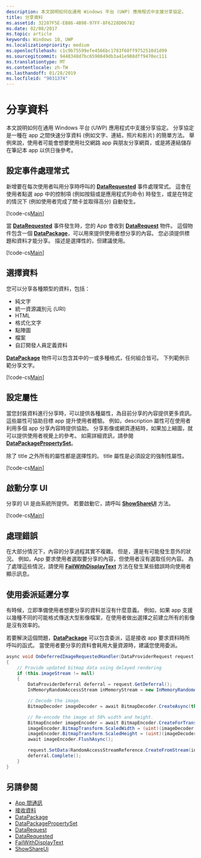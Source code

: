 ```yaml
---
description: 本文說明如何在通用 Windows 平台 (UWP) 應用程式中支援分享協定。
title: 分享資料
ms.assetid: 32287F5E-EB86-4B98-97FF-8F6228D06782
ms.date: 02/08/2017
ms.topic: article
keywords: Windows 10, UWP
ms.localizationpriority: medium
ms.openlocfilehash: c1c9b75599efe4566bc1783f68ff9752510d1d99
ms.sourcegitcommit: 9448348d7bc6590849db3a41e988dff9470ec111
ms.translationtype: MT
ms.contentlocale: zh-TW
ms.lasthandoff: 01/28/2019
ms.locfileid: "9031374"
---
```

# <a name="share-data"></a>分享資料


本文說明如何在通用 Windows 平台 (UWP) 應用程式中支援分享協定。 分享協定是一種在 app 之間快速分享資料 (例如文字、連結，照片和影片) 的簡單方法。 舉例來說，使用者可能會想要使用社交網路 app 與朋友分享網頁，或是將連結儲存在筆記本 app 以供日後參考。

## <a name="set-up-an-event-handler"></a>設定事件處理常式

新增要在每次使用者叫用分享時呼叫的 [**DataRequested**](https://msdn.microsoft.com/library/windows/apps/Windows.ApplicationModel.DataTransfer.DataTransferManager.DataRequested) 事件處理常式。 這會在使用者點選 app 中的控制項 (例如按鈕或是應用程式列命令) 時發生，或是在特定的情況下 (例如使用者完成了關卡並取得高分) 自動發生。

[!code-cs[Main](./code/share_data/cs/MainPage.xaml.cs#SnippetPrepareToShare)]

當 [**DataRequested**](https://msdn.microsoft.com/library/windows/apps/Windows.ApplicationModel.DataTransfer.DataTransferManager.DataRequested) 事件發生時，您的 App 會收到 [**DataRequest**](https://msdn.microsoft.com/library/windows/apps/Windows.ApplicationModel.DataTransfer.DataRequest) 物件。 這個物件包含一個 [**DataPackage**](https://msdn.microsoft.com/library/windows/apps/Windows.ApplicationModel.DataTransfer.DataPackage)，可以用來提供使用者想分享的內容。 您必須提供標題和資料才能分享。 描述是選擇性的，但建議使用。

[!code-cs[Main](./code/share_data/cs/MainPage.xaml.cs#SnippetCreateRequest)]

## <a name="choose-data"></a>選擇資料

您可以分享各種類型的資料，包括：

-   純文字
-   統一資源識別元 (URI)
-   HTML
-   格式化文字
-   點陣圖
-   檔案
-   自訂開發人員定義資料

[**DataPackage**](https://msdn.microsoft.com/library/windows/apps/Windows.ApplicationModel.DataTransfer.DataPackage) 物件可以包含其中的一或多種格式，任何組合皆可。 下列範例示範分享文字。

[!code-cs[Main](./code/share_data/cs/MainPage.xaml.cs#SnippetSetContent)]

## <a name="set-properties"></a>設定屬性

當您封裝資料進行分享時，可以提供各種屬性，為目前分享的內容提供更多資訊。 這些屬性可協助目標 app 提升使用者體驗。 例如，description 屬性可在使用者利用多個 app 分享內容時提供協助。 分享影像或網頁連結時，如果加上縮圖，就可以提供使用者視覺上的參考。 如需詳細資訊，請參閱 [**DataPackagePropertySet**](https://msdn.microsoft.com/library/windows/apps/Windows.ApplicationModel.DataTransfer.DataPackagePropertySet)。

除了 title 之外所有的屬性都是選擇性的。 title 屬性是必須設定的強制性屬性。

[!code-cs[Main](./code/share_data/cs/MainPage.xaml.cs#SnippetSetProperties)]

## <a name="launch-the-share-ui"></a>啟動分享 UI

分享的 UI 是由系統所提供。 若要啟動它，請呼叫 [**ShowShareUI**](https://msdn.microsoft.com/library/windows/apps/Windows.ApplicationModel.DataTransfer.DataTransferManager.ShowShareUI) 方法。

[!code-cs[Main](./code/share_data/cs/MainPage.xaml.cs#SnippetShowUI)]

## <a name="handle-errors"></a>處理錯誤

在大部分情況下，內容的分享過程其實不複雜。 但是，還是有可能發生意外的狀況。 例如，App 要求使用者選取要分享的內容，但使用者沒有選取任何內容。 為了處理這些情況，請使用 [**FailWithDisplayText**](https://msdn.microsoft.com/library/windows/apps/Windows.ApplicationModel.DataTransfer.DataRequest.FailWithDisplayText(System.String)) 方法在發生某些錯誤時向使用者顯示訊息。

## <a name="delay-share-with-delegates"></a>使用委派延遲分享

有時候，立即準備使用者想要分享的資料並沒有什麼意義。 例如，如果 app 支援以幾種不同的可能格式傳送大型影像檔案，在使用者做出選擇之前建立所有的影像是沒有效率的。

若要解決這個問題，[**DataPackage**](https://msdn.microsoft.com/library/windows/apps/Windows.ApplicationModel.DataTransfer.DataPackage) 可以包含委派，這是接收 app 要求資料時所呼叫的函式。 當使用者要分享的資料會耗用大量資源時，建議您使用委派。

<!-- For some reason, this snippet was inline in the WDCML topic. Suggest moving to VS project with rest of snippets. -->
```cs
async void OnDeferredImageRequestedHandler(DataProviderRequest request)
{
    // Provide updated bitmap data using delayed rendering
    if (this.imageStream != null)
    {
        DataProviderDeferral deferral = request.GetDeferral();
        InMemoryRandomAccessStream inMemoryStream = new InMemoryRandomAccessStream();

        // Decode the image.
        BitmapDecoder imageDecoder = await BitmapDecoder.CreateAsync(this.imageStream);

        // Re-encode the image at 50% width and height.
        BitmapEncoder imageEncoder = await BitmapEncoder.CreateForTranscodingAsync(inMemoryStream, imageDecoder);
        imageEncoder.BitmapTransform.ScaledWidth = (uint)(imageDecoder.OrientedPixelWidth * 0.5);
        imageEncoder.BitmapTransform.ScaledHeight = (uint)(imageDecoder.OrientedPixelHeight * 0.5);
        await imageEncoder.FlushAsync();

        request.SetData(RandomAccessStreamReference.CreateFromStream(inMemoryStream));
        deferral.Complete();
    }
}
```

## <a name="see-also"></a>另請參閱 

* [App 間通訊](index.md)
* [接收資料](receive-data.md)
* [DataPackage](https://msdn.microsoft.com/library/windows/apps/windows.applicationmodel.datatransfer.datapackage.aspx)
* [DataPackagePropertySet](https://msdn.microsoft.com/library/windows/apps/windows.applicationmodel.datatransfer.datapackagepropertyset.aspx)
* [DataRequest](https://msdn.microsoft.com/library/windows/apps/windows.applicationmodel.datatransfer.datarequest.aspx)
* [DataRequested](https://msdn.microsoft.com/library/windows/apps/windows.applicationmodel.datatransfer.datatransfermanager.datarequested.aspx)
* [FailWithDisplayText](https://msdn.microsoft.com/library/windows/apps/windows.applicationmodel.datatransfer.datarequest.failwithdisplaytext.aspx)
* [ShowShareUi](https://msdn.microsoft.com/library/windows/apps/windows.applicationmodel.datatransfer.datatransfermanager.showshareui.aspx)
 

